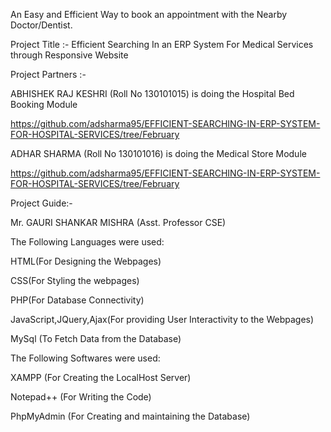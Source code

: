 An Easy and Efficient Way to book an appointment with the Nearby Doctor/Dentist.

Project Title :- Efficient Searching In an ERP System For Medical Services through Responsive Website

Project Partners :-

ABHISHEK RAJ KESHRI (Roll No 130101015) is doing the Hospital Bed Booking Module 


https://github.com/adsharma95/EFFICIENT-SEARCHING-IN-ERP-SYSTEM-FOR-HOSPITAL-SERVICES/tree/February


ADHAR SHARMA (Roll No 130101016) is doing the Medical Store Module


https://github.com/adsharma95/EFFICIENT-SEARCHING-IN-ERP-SYSTEM-FOR-HOSPITAL-SERVICES/tree/February


Project Guide:- 

Mr. GAURI SHANKAR MISHRA 
(Asst. Professor CSE)

The Following Languages were used:

HTML(For Designing the Webpages)

CSS(For Styling the webpages)

PHP(For Database Connectivity)

JavaScript,JQuery,Ajax(For providing User Interactivity to the Webpages)

MySql (To Fetch Data from the Database)

The Following Softwares were used:

XAMPP (For Creating the LocalHost Server)

Notepad++ (For Writing the Code)

PhpMyAdmin (For Creating and maintaining the Database)
